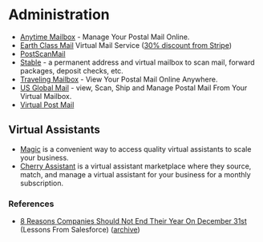 # Administration

- [Anytime Mailbox](https://www.anytimemailbox.com) - Manage Your Postal Mail Online.
- [Earth Class Mail](https://www.earthclassmail.com) Virtual Mail Service ([30% discount from Stripe](https://www.earthclassmail.com/partners/stripe-atlas))
- [PostScanMail](https://www.postscanmail.com)
- [Stable](https://www.usestable.com) - a permanent address and virtual mailbox to scan mail, forward packages, deposit checks, etc.
- [Traveling Mailbox](https://travelingmailbox.com) - View Your Postal Mail Online Anywhere.
- [US Global Mail](http://usglobalmail.com) - view, Scan, Ship and Manage Postal Mail From Your Virtual Mailbox.
- [Virtual Post Mail](https://www.virtualpostmail.com)

## Virtual Assistants

- [Magic](https://getmagic.com) is a convenient way to access quality virtual assistants to scale your business.
- [Cherry Assistant](https://www.cherryassistant.com) is a virtual assistant marketplace where they source, match, and manage a virtual assistant for your business for a monthly subscription.

### References

- [8 Reasons Companies Should Not End Their Year On December 31st](https://www.forbes.com/sites/johngreathouse/2016/12/07/lessons-from-salesforce-8-reasons-companies-should-not-end-their-year-on-december-31st/) (Lessons From Salesforce) ([archive](https://archive.is/Kan7f))